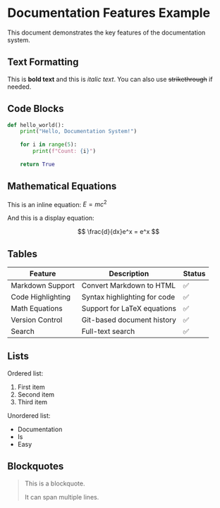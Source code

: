 
# Documentation Features Example

This document demonstrates the key features of the documentation system.

## Text Formatting

This is **bold text** and this is *italic text*. You can also use ~~strikethrough~~ if needed.

## Code Blocks 

```python
def hello_world():
    print("Hello, Documentation System!")
    
    for i in range(5):
        print(f"Count: {i}")
    
    return True
```

## Mathematical Equations

This is an inline equation: $E = mc^2$

And this is a display equation:

$$
\frac{d}{dx}e^x = e^x
$$

## Tables

| Feature | Description | Status |
|---------|-------------|--------|
| Markdown Support | Convert Markdown to HTML | ✅ |
| Code Highlighting | Syntax highlighting for code | ✅ |
| Math Equations | Support for LaTeX equations | ✅ |
| Version Control | Git-based document history | ✅ |
| Search | Full-text search | ✅ |

## Lists

Ordered list:

1. First item
2. Second item
3. Third item

Unordered list:

* Documentation
* Is
* Easy

## Blockquotes

> This is a blockquote.
> 
> It can span multiple lines.
